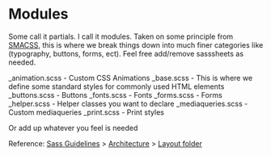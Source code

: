 # Modules

Some call it partials. I call it modules. Taken on some principle from [SMACSS](https://smacss.com/), this is where we break things down into much finer categories like (typography, buttons, forms, ect). Feel free add/remove sasssheets as needed.

\_animation.scss - Custom CSS Animations
\_base.scss - This is where we define some standard styles for commonly used HTML elements
\_buttons.scss - Buttons
\_fonts.scss - Fonts
\_forms.scss - Forms
\_helper.scss - Helper classes you want to declare
\_mediaqueries.scss - Custom mediaqueries
\_print.scss - Print styles

Or add up whatever you feel is needed

Reference: [Sass Guidelines](http://sass-guidelin.es/) > [Architecture](http://sass-guidelin.es/#architecture) > [Layout folder](http://sass-guidelin.es/#layout-folder)
